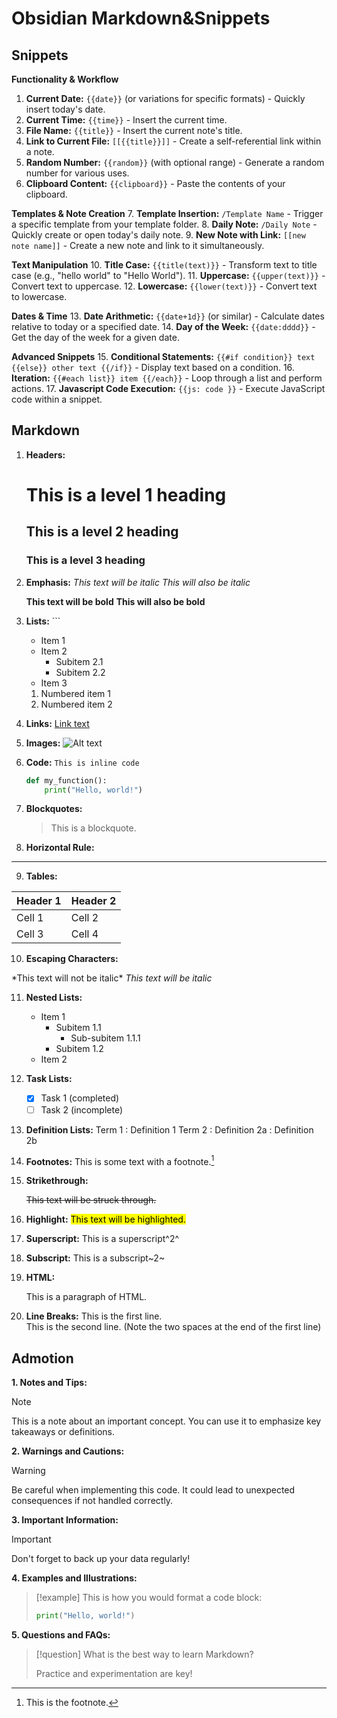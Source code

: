 # Obsidian Markdown&Snippets
## Snippets
**Functionality & Workflow**
1. **Current Date:** `{{date}}` (or variations for specific formats) - Quickly insert today's date.
2. **Current Time:** `{{time}}` - Insert the current time.
3. **File Name:** `{{title}}` - Insert the current note's title.
4. **Link to Current File:** `[[{{title}}]]` - Create a self-referential link within a note.
5. **Random Number:** `{{random}}` (with optional range) - Generate a random number for various uses.
6. **Clipboard Content:** `{{clipboard}}` - Paste the contents of your clipboard.

**Templates & Note Creation**
7. **Template Insertion:** `/Template Name` - Trigger a specific template from your template folder.
8. **Daily Note:** `/Daily Note` - Quickly create or open today's daily note.
9. **New Note with Link:** `[[new note name]]` - Create a new note and link to it simultaneously.

**Text Manipulation**
10. **Title Case:** `{{title(text)}}` - Transform text to title case (e.g., "hello world" to "Hello World").
11. **Uppercase:** `{{upper(text)}}` - Convert text to uppercase.
12. **Lowercase:** `{{lower(text)}}` - Convert text to lowercase.

**Dates & Time**
13. **Date Arithmetic:** `{{date+1d}}` (or similar) - Calculate dates relative to today or a specified date.
14. **Day of the Week:** `{{date:dddd}}` - Get the day of the week for a given date.

**Advanced Snippets**
15. **Conditional Statements:** `{{#if condition}} text {{else}} other text {{/if}}` - Display text based on a condition.
16. **Iteration:** `{{#each list}} item {{/each}}` - Loop through a list and perform actions.
17. **Javascript Code Execution:** `{{js: code }}` - Execute JavaScript code within a snippet.

## Markdown
1. **Headers:**    
    # This is a level 1 heading
    ## This is a level 2 heading
    ### This is a level 3 heading
    
2. **Emphasis:**
    *This text will be italic*
    _This will also be italic_
    
    **This text will be bold**
    __This will also be bold__
    
3. **Lists:**    ```
    - Item 1
    - Item 2
      - Subitem 2.1
      - Subitem 2.2
    - Item 3
    1. Numbered item 1
    2. Numbered item 2

4. **Links:**
    [Link text](https://www.example.com)

5. **Images:**
    ![Alt text](image.jpg)
6. **Code:**
    `This is inline code`
    ```python
    def my_function():
        print("Hello, world!")
    ````
    
7. **Blockquotes:**
    > This is a blockquote. 
    
8. **Horizontal Rule:**
---

9. **Tables:**

| Header 1 | Header 2 |
| -------- | -------- |
| Cell 1   | Cell 2   |
| Cell 3   | Cell 4   |

10. **Escaping Characters:**

\*This text will not be italic\* *This text will be italic*

11. **Nested Lists:**
    - Item 1
      - Subitem 1.1
        - Sub-subitem 1.1.1
      - Subitem 1.2
    - Item 2

12. **Task Lists:**
    - [x] Task 1 (completed)
    - [ ] Task 2 (incomplete)

13. **Definition Lists:**
    Term 1
    : Definition 1
    Term 2
    : Definition 2a
    : Definition 2b

14. **Footnotes:**
    This is some text with a footnote.[^1]
    [^1]: This is the footnote.
    
15. **Strikethrough:**

    ~~This text will be struck through.~~
    
16. **Highlight:**
    <mark>This text will be highlighted.</mark>
    
17. **Superscript:**
    This is a superscript^2^
    
18. **Subscript:**
    This is a subscript~2~
    
19. **HTML:**
    <p>This is a paragraph of HTML.</p>
    
20. **Line Breaks:**
    This is the first line.  
    This is the second line.
    (Note the two spaces at the end of the first line)
 
## Admotion
**1. Notes and Tips:**
> [!note] 
> This is a note about an important concept. You can use it to emphasize key takeaways or definitions.

**2. Warnings and Cautions:**

> [!warning] 
> Be careful when implementing this code. It could lead to unexpected consequences if not handled correctly.

**3. Important Information:**
> [!important]
>  Don't forget to back up your data regularly!

**4. Examples and Illustrations:**
> [!example]
> This is how you would format a code block:
> ```python
> print("Hello, world!")
> ```

**5. Questions and FAQs:**
> [!question]
> What is the best way to learn Markdown?
> 
> Practice and experimentation are key!

  
